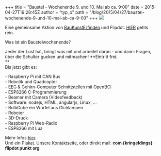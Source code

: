 +++
title = "Baustel - Wochenende 9. und 10. Mai ab ca. 9:00"
date = 2015-04-27T19:28:45Z
author = "typ_o"
path = "/blog/2015/04/27/baustel-wochenende-9-und-10-mai-ab-ca-9-00"
+++
[![](/media/baustelwochenendepreview.serendipityThumb.jpg)](/media/baustelwochenendepreview.jpg)

Eine gemeinsame Aktion von
[BauKunstErfinden](https://www.baukunsterfinden.org/de/) und Flipdot.
[HIER](https://www.google.de/maps/place/51%C2%B019'18.3%22N+9%C2%B030'11.8%22E/@51.3217671,9.5033555,16z)
gehts rein.

Was ist ein Baustelwochenende?

Jeder der Lust hat, bringt was mit und arbeitet daran - und dann:
Fragen, über die Schulter gucken und mitmachen\! **Eintritt frei.  
**  
Bis jetzt gibt es:

\- Raspberry Pi mit CAN Bus  
\- Robotik und Quadcopter  
\- EEG & Gehirn-Computer Schnittstellen mit OpenBCI  
\- ESP8266 C-Programmierung  
\- Beamer mit Camera (Videofeedback)  
\- Software: nodejs, HTML, angularjs, Linux, ...  
\- BulbCube ein Würfel aus Glühlampen  
\- Roboter  
\- 3D-Druck  
\- Raspberry Pi Web-Radio  
\- ESP8266 mit Lua

Mehr Infos [hier](https://flipdot.org/wiki/Baustelwochenende).  
Und ein
[Plakat](/media/Baustel_Plakat_kl.jpg).
[Unsere Kontaktseite](/kontakt/), oder direkt
mail: **com {kringeldings} flipdot punkt org**
